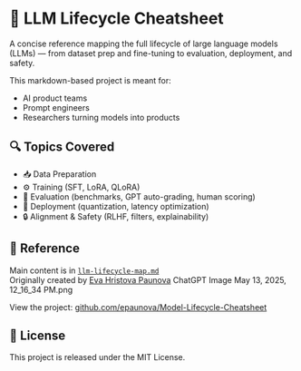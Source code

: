 # 📘 LLM Lifecycle Cheatsheet

A concise reference mapping the full lifecycle of large language models (LLMs) — from dataset prep and fine-tuning to evaluation, deployment, and safety.

This markdown-based project is meant for:
- AI product teams
- Prompt engineers
- Researchers turning models into products

## 🔍 Topics Covered

- 📥 Data Preparation  
- ⚙️ Training (SFT, LoRA, QLoRA)  
- 🧪 Evaluation (benchmarks, GPT auto-grading, human scoring)  
- 🚀 Deployment (quantization, latency optimization)  
- 🔒 Alignment & Safety (RLHF, filters, explainability)

## 📎 Reference

Main content is in [`llm-lifecycle-map.md`](llm-lifecycle-map.md)  
Originally created by [Eva Hristova Paunova](https://www.linkedin.com/in/eva-hristova-paunova-a194b3210/)
ChatGPT Image May 13, 2025, 12_16_34 PM.png


View the project: [github.com/epaunova/Model-Lifecycle-Cheatsheet](https://github.com/epaunova/Model-Lifecycle-Cheatsheet)

## 📄 License

This project is released under the MIT License.
